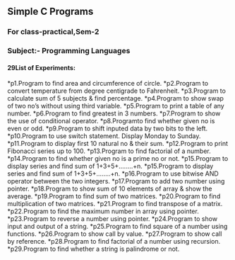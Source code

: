 ## Simple C Programs
### For class-practical,Sem-2
### Subject:- Programming Languages


#### 29List of Experiments:

*p1.Program to find area and circumference of circle.
*p2.Program to convert temperature from degree centigrade to Fahrenheit.
*p3.Program to calculate sum of 5 subjects & find percentage.
*p4.Program to show swap of two no’s without using third variable.
*p5.Program to print a table of any number.
*p6.Program to find greatest in 3 numbers.
*p7.Program to show the use of conditional operator.
*p8.Programto find whether given no is even or odd.
*p9.Program to shift inputed data by two bits to the left.
*p10.Program to use switch statement. Display Monday to Sunday.
*p11.Program to display first 10 natural no & their sum.
*p12.Program to print Fibonacci series up to 100.
*p13.Program to find factorial of a number.
*p14.Program to find whether given no is a prime no or not.
*p15.Program to display series and find sum of 1+3+5+........+n.
*p15.Program to display series and find sum of 1+3+5+........+n.
*p16.Program to use bitwise AND operator between the two integers.
*p17.Program to add two number using pointer.
*p18.Program to show sum of 10 elements of array & show the average.
*p19.Program to find sum of two matrices.
*p20.Program to find multiplication of two matrices.
*p21.Program to find transpose of a matrix.
*p22.Program to find the maximum number in array using pointer.
*p23.Program to reverse a number using pointer.
*p24.Program to show input and output of a string.
*p25.Program to find square of a number using functions.
*p26.Program to show call by value.
*p27.Program to show call by reference.
*p28.Program to find factorial of a number using recursion.
*p29.Program to find whether a string is palindrome or not.
